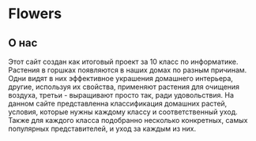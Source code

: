 # Flowers
О нас
------
Этот сайт создан как итоговый проект за 10 класс по информатике. Растения в горшках появляются в наших домах по разным причинам. Одни видят в них эффективное украшения домашнего интерьера, другие, используя их свойства, применяют растения для очищения воздуха, третьи - выращивают просто так, ради удовольствия. На данном сайте представленна классификация домашних растей, условия, которые нужны каждому классу и соответственный уход. Также для каждого класса подобранно несколько конкретных, самых популярных представителей, и уход за каждым из них.
